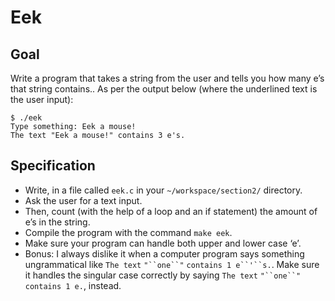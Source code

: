 # Eek

## Goal

Write a program that takes a string from the user and tells you how many e’s that string contains.. As per the output below (where the underlined text is the user input):


    $ ./eek
    Type something: Eek a mouse!
    The text "Eek a mouse!" contains 3 e's.


## Specification
- Write, in a file called `eek.c` in your `~/workspace/section2/` directory.
- Ask the user for a text input.
- Then, count (with the help of a loop and an if statement) the amount of e’s in the string.
- Compile the program with the command `make eek`.
- Make sure your program can handle both upper and lower case ‘e’.
- Bonus: I always dislike it when a computer program says something ungrammatical like `The text` `"``one``"` `contains 1 e``'``s.`. Make sure it handles the singular case correctly by saying `The text` `"``one``"` `contains 1 e.`, instead.

